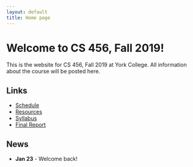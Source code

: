 ```yaml
---
layout: default
title: Home page
---
```


# Welcome to CS 456, Fall 2019!

This is the website for CS 456, Fall 2019 at York College.
All information about the course will be posted here.

## Links

* [Schedule](schedule/index.html)
* [Resources](resources.html)
* [Syllabus](syllabus.html)
* [Final Report](finalreport.html)

## News
* **Jan 23** - Welcome back!

<!--
* **Sept 12** - Exam 1 Part 1 Discussion
* **Sept 17 - Exam 1 Part 1 Due** upload a .pdf to [Marmoset](https://cs.ycp.edu/marmoset/login) by 11:00am
* **Sept 19 - Exam 1 Part 1b Due** in class
* **Oct 17** - Exam 1 Part 2 Discussion
* **Oct 22 - Exam 1 Part 2 Due** upload a .pdf to [Marmoset](https://cs.ycp.edu/marmoset/login) by 11:00am
* **Dec 3** - Exam 2 Discussion
* **Dec 10 - Exam 2 Due** upload a .pdf to [Marmoset](https://cs.ycp.edu/marmoset/login) by 11:00am
* **Dec 17 - Final Report Due** upload a .pdf to [Marmoset](https://cs.ycp.edu/marmoset/login) by 11:59pm
-->


<!--
* **Feb 12** - Exam 1 Part 1 Discussion
* **Feb 15 - Exam 1 Part 1 Due** upload a .pdf to Marmoset by 5:00pm
* **Mar 5, 7 - NO CLASS, WINTER BREAK**
* **Apr 18 - NO CLASS, SPRING BREAK**
* **May 9** - Exam 2 Discussion
* **May 14 - Exam 2 Due** upload a .pdf to [Marmoset](https://cs.ycp.edu/marmoset/login) by 11:59pm
* **May 15 - Final Report Due by 11:59pm** upload a .pdf to [Marmoset](https://cs.ycp.edu/marmoset/login) by 11:59pm
-->